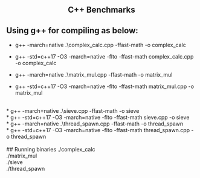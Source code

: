 <h2 align="center">C++ Benchmarks</h2>

## Using g++ for compiling as below:

* g++ -march=native .\complex_calc.cpp -ffast-math -o complex_calc<br />
* g++ -std=c++17 -O3 -march=native -flto -ffast-math complex_calc.cpp -o complex_calc<br />

* g++ -march=native .\matrix_mul.cpp -ffast-math -o matrix_mul<br />
* g++ -std=c++17 -O3 -march=native -flto -ffast-math matrix_mul.cpp -o matrix_mul<br />
<br />
* g++ -march=native .\sieve.cpp -ffast-math -o sieve<br />
* g++ -std=c++17 -O3 -march=native -flto -ffast-math sieve.cpp -o sieve
<br />
* g++ -march=native .\thread_spawn.cpp -ffast-math -o thread_spawn<br />
* g++ -std=c++17 -O3 -march=native -flto -ffast-math thread_spawn.cpp -o thread_spawn<br />
<br />
## Running binaries
./complex_calc<br />
./matrix_mul<br />
./sieve<br />
./thread_spawn<br />
